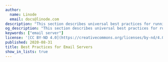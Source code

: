 ```yaml
---
author:
  name: Linode
  email: docs@linode.com
description: "This section describes universal best practices for running a mail server and breaks down what the components of a mail server are."
og_description: "This section describes universal best practices for running a mail server and breaks down what the components of a mail server are."
keywords: ["email server"]
license: '[CC BY-ND 4.0](https://creativecommons.org/licenses/by-nd/4.0)'
published: 2020-08-31
title: Best Practices for Email Servers
show_in_lists: true
---
```


